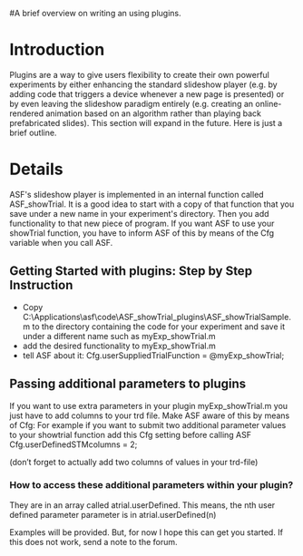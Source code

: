#A brief overview on writing an using plugins.

# Introduction #
Plugins are a way to give users flexibility to create their own powerful experiments by either enhancing the standard slideshow player (e.g. by adding code that triggers a device whenever a new page is presented) or by even leaving the slideshow paradigm entirely (e.g. creating an online-rendered animation based on an algorithm rather than playing back prefabricated slides).
This section will expand in the future. Here is just a brief outline.


# Details #
ASF's slideshow player is implemented in an internal function  called ASF\_showTrial. It is a good idea to start with a copy of that function that you save under a new name in your experiment's directory. Then you add functionality to that new piece of program.
If you want ASF to use your showTrial function, you have to inform ASF of this by means of the Cfg variable when you call ASF.

## Getting Started with plugins: Step by Step Instruction ##
  * Copy C:\Applications\asf\code\ASF\_showTrial\_plugins\ASF\_showTrialSample.m to the directory containing the code for your experiment and save it under a different name such as myExp\_showTrial.m
  * add the desired functionality to myExp\_showTrial.m
  * tell ASF about it: Cfg.userSuppliedTrialFunction = @myExp\_showTrial;

## Passing additional parameters to plugins ##
If you want to use extra parameters in your plugin myExp\_showTrial.m you just have to add columns to your trd file. Make ASF aware of this by means of Cfg:
For example if you want to submit two additional parameter values to your showtrial function add this Cfg setting before calling ASF
Cfg.userDefinedSTMcolumns = 2;

(don’t forget to actually add two columns of values in your trd-file)

### How to access these additional parameters within your plugin? ###
They are in an array called atrial.userDefined. This means, the nth  user defined parameter parameter is in atrial.userDefined(n)


Examples will be provided. But, for now I hope this can get you started. If this does not work, send a note to the forum.